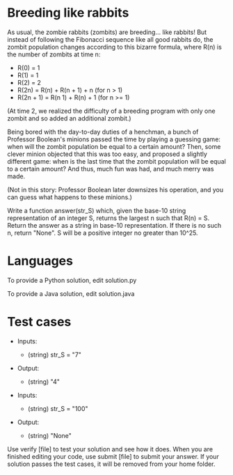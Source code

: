 Breeding like rabbits
=====================

As usual, the zombie rabbits (zombits) are breeding... like rabbits! But instead of following the Fibonacci sequence 
like all good rabbits do, the zombit population changes according to this bizarre formula, where R(n) is the number of 
zombits at time n:

- R(0) = 1
- R(1) = 1
- R(2) = 2
- R(2n) = R(n) + R(n + 1) + n (for n > 1)
- R(2n + 1) = R(n 1) + R(n) + 1 (for n >= 1)

(At time 2, we realized the difficulty of a breeding program with only one zombit and so added an additional zombit.)

Being bored with the day-to-day duties of a henchman, a bunch of Professor Boolean's minions passed the time by playing 
a guessing game: when will the zombit population be equal to a certain amount? Then, some clever minion objected that 
this was too easy, and proposed a slightly different game: when is the last time that the zombit population will be 
equal to a certain amount? And thus, much fun was had, and much merry was made.

(Not in this story: Professor Boolean later downsizes his operation, and you can guess what happens to these minions.)

Write a function answer(str_S) which, given the base-10 string representation of an integer S, returns the largest n 
such that R(n) = S. Return the answer as a string in base-10 representation. If there is no such n, return "None". 
S will be a positive integer no greater than 10^25.

Languages
=========

To provide a Python solution, edit solution.py

To provide a Java solution, edit solution.java

Test cases
==========

- Inputs:
	- (string) str_S = "7"
- Output:
	- (string) "4"


- Inputs:
	- (string) str_S = "100"
- Output:
	- (string) "None"
    

Use verify [file] to test your solution and see how it does. When you are finished editing your code, use submit [file] 
to submit your answer. If your solution passes the test cases, it will be removed from your home folder.
